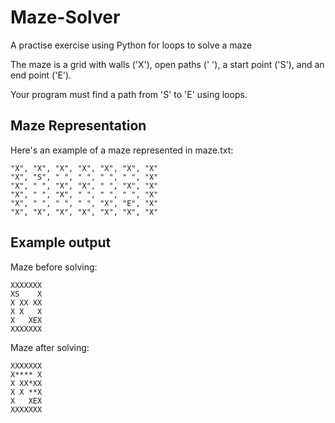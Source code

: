 # Maze-Solver
A practise exercise using Python for loops to solve a maze

The maze is a grid with walls ('X'), open paths (' '), a start point ('S'), and an end point ('E').

Your program must find a path from 'S' to 'E' using loops.

## Maze Representation
Here's an example of a maze represented in maze.txt:

```
"X", "X", "X", "X", "X", "X", "X"
"X", "S", " ", " ", " ", " ", "X"
"X", " ", "X", "X", " ", "X", "X"
"X", " ", "X", " ", " ", " ", "X"
"X", " ", " ", " ", "X", "E", "X"
"X", "X", "X", "X", "X", "X", "X"
```

## Example output

Maze before solving:
```
XXXXXXX
XS    X
X XX XX
X X   X
X   XEX
XXXXXXX
```

Maze after solving:
```
XXXXXXX
X**** X
X XX*XX
X X **X
X   XEX
XXXXXXX
```

